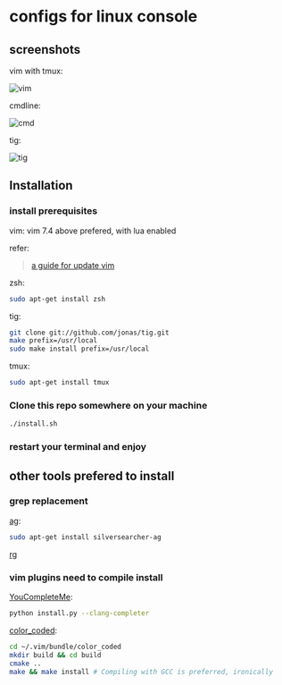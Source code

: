 # configs for linux console
## screenshots

vim with tmux:

![vim](https://github.com/shiftc/misc_config/blob/master/screenshots/vim-screen.png?raw=true)

cmdline:

![cmd](https://github.com/shiftc/misc_config/blob/master/screenshots/cmdline-screen.png?raw=true)

tig:

![tig](https://github.com/shiftc/misc_config/blob/master/screenshots/tig-screen.png?raw=true)

## Installation

### install prerequisites
vim:
vim 7.4 above prefered, with lua enabled

refer:
>[a guide for update vim](https://github.com/shiftc/vim_config/blob/master/update_vim.md)

zsh:
```sh
sudo apt-get install zsh
```

tig:
```sh
git clone git://github.com/jonas/tig.git
make prefix=/usr/local
sudo make install prefix=/usr/local
```

tmux:
```sh
sudo apt-get install tmux
```

### Clone this repo somewhere on your machine
```sh
./install.sh
```

### restart your terminal and enjoy


## other tools prefered to install

### grep replacement
[ag](https://github.com/ggreer/the_silver_searcher):
```sh
sudo apt-get install silversearcher-ag
```

[rg](https://github.com/BurntSushi/ripgrep)

### vim plugins need to compile install
[YouCompleteMe](https://github.com/Valloric/YouCompleteMe):
```sh
python install.py --clang-completer
```

[color_coded](https://github.com/jeaye/color_coded):
```sh
cd ~/.vim/bundle/color_coded
mkdir build && cd build
cmake ..
make && make install # Compiling with GCC is preferred, ironically
```
